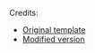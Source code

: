 Credits: 
* [Original template](https://github.com/sbryngelson/academic-website-template) 
* [Modified version](https://github.com/Chemical118/Chemical118.github.io)
